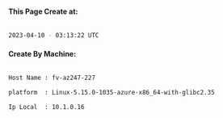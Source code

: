 
   
#### This Page Create at:

```bash

2023-04-10 - 03:13:22 UTC

```

#### Create By Machine:

```bash

Host Name : fv-az247-227

platform  : Linux-5.15.0-1035-azure-x86_64-with-glibc2.35

Ip Local  : 10.1.0.16

```

